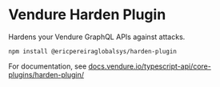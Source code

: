 # Vendure Harden Plugin

Hardens your Vendure GraphQL APIs against attacks.

`npm install @ericpereiraglobalsys/harden-plugin`

For documentation, see [docs.vendure.io/typescript-api/core-plugins/harden-plugin/](https://docs.vendure.io/typescript-api/core-plugins/harden-plugin/)
